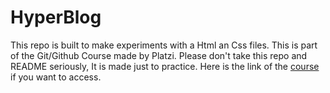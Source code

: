 # HyperBlog
This repo is built to make experiments with a Html an Css files. This is part of the Git/Github Course made by Platzi. Please don't take this repo and README seriously, It is made just to practice.  Here is the link of the [course](https://platzi.com/cursos/git-github/) if you want to access.

